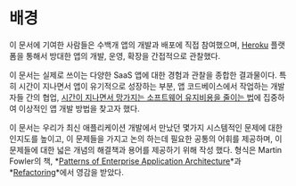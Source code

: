 배경
==========

이 문서에 기여한 사람들은 수백개 앱의 개발과 배포에 직접 참여했으며, [Heroku](http://www.heroku.com/) 플랫폼을 통해서 방대한 앱의 개발, 운영, 확장을 간접적으로 관찰했다.

이 문서는 실제로 쓰이는 다양한 SaaS 앱에 대한 경험과 관찰을 종합한 결과물이다. 특히 시간이 지나면서 앱이 유기적으로 성장하는 부분, 앱 코드베이스에서 작업하는 개발자들 간의 협업, [시간이 지나면서 망가지는 소프트웨어 유지비용을 줄이는 법](http://blog.heroku.com/archives/2011/6/28/the_new_heroku_4_erosion_resistance_explicit_contracts/)에 집중하여 이상적인 앱 개발 방법을 찾고자 했다.

이 문서는 우리가 최신 애플리케이션 개발에서 만났던 몇가지 시스템적인 문제에 대한 인지도를 높이고, 이 문제들을 가지고 논의 하는데 필요한 공통의 어휘를 제공하며, 이 문제들에 대한 넓은 개념의 해결책과 용어를 제공하기 위해 작성 했다. 형식은 Martin Fowler의 책, *[Patterns of Enterprise Application Architecture](http://books.google.com/books/about/Patterns_of_enterprise_application_archi.html?id=FyWZt5DdvFkC)*과 *[Refactoring](http://books.google.com/books/about/Refactoring.html?id=1MsETFPD3I0C)*에서 영감을 받았다.
